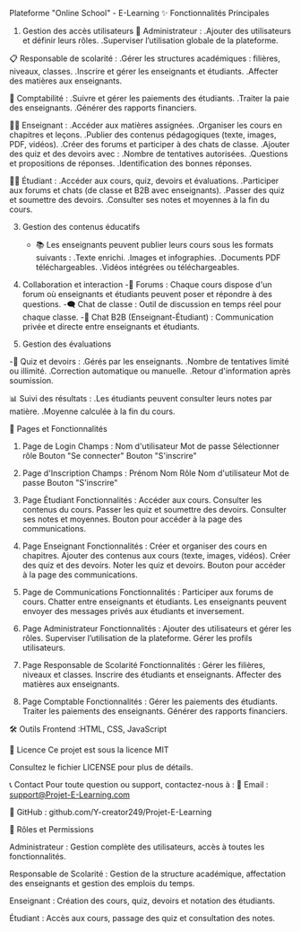 Plateforme "Online School" - E-Learning
✨ Fonctionnalités Principales
1. Gestion des accès utilisateurs
🔑 Administrateur :
  .Ajouter des utilisateurs et définir leurs rôles.
  .Superviser l’utilisation globale de la plateforme.
   
📋 Responsable de scolarité :
  .Gérer les structures académiques : filières, niveaux, classes.
  .Inscrire et gérer les enseignants et étudiants.
  .Affecter des matières aux enseignants.
  
💼 Comptabilité :
  .Suivre et gérer les paiements des étudiants.
  .Traiter la paie des enseignants.
  .Générer des rapports financiers.
  
👨‍🏫 Enseignant :
  .Accéder aux matières assignées.
  .Organiser les cours en chapitres et leçons.
  .Publier des contenus pédagogiques (texte, images, PDF, vidéos).
  .Créer des forums et participer à des chats de classe.
  .Ajouter des quiz et des devoirs avec :
  .Nombre de tentatives autorisées.
  .Questions et propositions de réponses.
  .Identification des bonnes réponses.
  
👩‍🎓 Étudiant :
  .Accéder aux cours, quiz, devoirs et évaluations.
  .Participer aux forums et chats (de classe et B2B avec enseignants).
  .Passer des quiz et soumettre des devoirs.
  .Consulter ses notes et moyennes à la fin du cours.
  
3. Gestion des contenus éducatifs
    - 📚 Les enseignants peuvent publier leurs cours sous les formats suivants :
        .Texte enrichi.
        .Images et infographies.
        .Documents PDF téléchargeables.
        .Vidéos intégrées ou téléchargeables.
3. Collaboration et interaction
   -💬 Forums : Chaque cours dispose d'un forum où enseignants et étudiants peuvent poser et répondre à des questions.
  -🗨️ Chat de classe : Outil de discussion en temps réel pour chaque classe.
  -💌 Chat B2B (Enseignant-Étudiant) : Communication privée et directe entre enseignants et étudiants.

4. Gestion des évaluations
   
  -📝 Quiz et devoirs :
    .Gérés par les enseignants.
    .Nombre de tentatives limité ou illimité.
    .Correction automatique ou manuelle.
    .Retour d'information après soumission.
   
📊 Suivi des résultats :
  .Les étudiants peuvent consulter leurs notes par matière.
  .Moyenne calculée à la fin du cours.
  
📁 Pages et Fonctionnalités

1. Page de Login
Champs :
Nom d'utilisateur
Mot de passe
Sélectionner rôle
Bouton "Se connecter"
Bouton "S'inscrire"

2. Page d'Inscription
Champs :
Prénom
Nom
Rôle
Nom d'utilisateur
Mot de passe
Bouton "S'inscrire"

3. Page Étudiant
Fonctionnalités :
Accéder aux cours.
Consulter les contenus du cours.
Passer les quiz et soumettre des devoirs.
Consulter ses notes et moyennes.
Bouton pour accéder à la page des communications.

4. Page Enseignant
Fonctionnalités :
Créer et organiser des cours en chapitres.
Ajouter des contenus aux cours (texte, images, vidéos).
Créer des quiz et des devoirs.
Noter les quiz et devoirs.
Bouton pour accéder à la page des communications.

5. Page de Communications
Fonctionnalités :
Participer aux forums de cours.
Chatter entre enseignants et étudiants.
Les enseignants peuvent envoyer des messages privés aux étudiants et inversement.

6. Page Administrateur
Fonctionnalités :
Ajouter des utilisateurs et gérer les rôles.
Superviser l’utilisation de la plateforme.
Gérer les profils utilisateurs.

7. Page Responsable de Scolarité
Fonctionnalités :
Gérer les filières, niveaux et classes.
Inscrire des étudiants et enseignants.
Affecter des matières aux enseignants.

8. Page Comptable
Fonctionnalités :
Gérer les paiements des étudiants.
Traiter les paiements des enseignants.
Générer des rapports financiers.

🛠 Outils
Frontend :HTML, CSS, JavaScript

📄 Licence
Ce projet est sous la licence MIT

Consultez le fichier LICENSE pour plus de détails.

📞 Contact
Pour toute question ou support, contactez-nous à :
📧 Email : support@Projet-E-Learning.com

🔗 GitHub : github.com/Y-creator249/Projet-E-Learning

🔐 Rôles et Permissions

Administrateur : Gestion complète des utilisateurs, accès à toutes les fonctionnalités.

Responsable de Scolarité : Gestion de la structure académique, affectation des enseignants et gestion des emplois du temps.

Enseignant : Création des cours, quiz, devoirs et notation des étudiants.

Étudiant : Accès aux cours, passage des quiz et consultation des notes.
